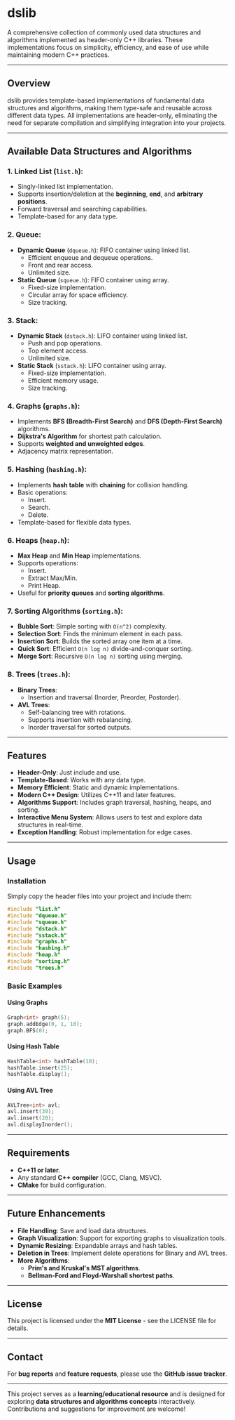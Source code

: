 # dslib

A comprehensive collection of commonly used data structures and algorithms implemented as header-only C++ libraries. These implementations focus on simplicity, efficiency, and ease of use while maintaining modern C++ practices.

---

## **Overview**

dslib provides template-based implementations of fundamental data structures and algorithms, making them type-safe and reusable across different data types. All implementations are header-only, eliminating the need for separate compilation and simplifying integration into your projects.

---

## **Available Data Structures and Algorithms**

### **1. Linked List** (`list.h`):

- Singly-linked list implementation.
- Supports insertion/deletion at the **beginning**, **end**, and **arbitrary positions**.
- Forward traversal and searching capabilities.
- Template-based for any data type.

### **2. Queue**:

- **Dynamic Queue** (`dqueue.h`): FIFO container using linked list.
  - Efficient enqueue and dequeue operations.
  - Front and rear access.
  - Unlimited size.
- **Static Queue** (`squeue.h`): FIFO container using array.
  - Fixed-size implementation.
  - Circular array for space efficiency.
  - Size tracking.

### **3. Stack**:

- **Dynamic Stack** (`dstack.h`): LIFO container using linked list.
  - Push and pop operations.
  - Top element access.
  - Unlimited size.
- **Static Stack** (`sstack.h`): LIFO container using array.
  - Fixed-size implementation.
  - Efficient memory usage.
  - Size tracking.

### **4. Graphs** (`graphs.h`):

- Implements **BFS (Breadth-First Search)** and **DFS (Depth-First Search)** algorithms.
- **Dijkstra's Algorithm** for shortest path calculation.
- Supports **weighted and unweighted edges**.
- Adjacency matrix representation.

### **5. Hashing** (`hashing.h`):

- Implements **hash table** with **chaining** for collision handling.
- Basic operations:
  - Insert.
  - Search.
  - Delete.
- Template-based for flexible data types.

### **6. Heaps** (`heap.h`):

- **Max Heap** and **Min Heap** implementations.
- Supports operations:
  - Insert.
  - Extract Max/Min.
  - Print Heap.
- Useful for **priority queues** and **sorting algorithms**.

### **7. Sorting Algorithms** (`sorting.h`):

- **Bubble Sort**: Simple sorting with `O(n^2)` complexity.
- **Selection Sort**: Finds the minimum element in each pass.
- **Insertion Sort**: Builds the sorted array one item at a time.
- **Quick Sort**: Efficient `O(n log n)` divide-and-conquer sorting.
- **Merge Sort**: Recursive `O(n log n)` sorting using merging.

### **8. Trees** (`trees.h`):

- **Binary Trees**:
  - Insertion and traversal (Inorder, Preorder, Postorder).
- **AVL Trees**:
  - Self-balancing tree with rotations.
  - Supports insertion with rebalancing.
  - Inorder traversal for sorted outputs.

---

## **Features**

- **Header-Only**: Just include and use.
- **Template-Based**: Works with any data type.
- **Memory Efficient**: Static and dynamic implementations.
- **Modern C++ Design**: Utilizes C++11 and later features.
- **Algorithms Support**: Includes graph traversal, hashing, heaps, and sorting.
- **Interactive Menu System**: Allows users to test and explore data structures in real-time.
- **Exception Handling**: Robust implementation for edge cases.

---

## **Usage**

### **Installation**

Simply copy the header files into your project and include them:

```cpp
#include "list.h"
#include "dqueue.h"
#include "squeue.h"
#include "dstack.h"
#include "sstack.h"
#include "graphs.h"
#include "hashing.h"
#include "heap.h"
#include "sorting.h"
#include "trees.h"
```

### **Basic Examples**

#### **Using Graphs**

```cpp
Graph<int> graph(5);
graph.addEdge(0, 1, 10);
graph.BFS(0);
```

#### **Using Hash Table**

```cpp
HashTable<int> hashTable(10);
hashTable.insert(25);
hashTable.display();
```

#### **Using AVL Tree**

```cpp
AVLTree<int> avl;
avl.insert(30);
avl.insert(20);
avl.displayInorder();
```

---

## **Requirements**

- **C++11 or later**.
- Any standard **C++ compiler** (GCC, Clang, MSVC).
- **CMake** for build configuration.

---

## **Future Enhancements**

- **File Handling**: Save and load data structures.
- **Graph Visualization**: Support for exporting graphs to visualization tools.
- **Dynamic Resizing**: Expandable arrays and hash tables.
- **Deletion in Trees**: Implement delete operations for Binary and AVL trees.
- **More Algorithms**:
  - **Prim's and Kruskal's MST algorithms**.
  - **Bellman-Ford and Floyd-Warshall shortest paths**.

---

## **License**

This project is licensed under the **MIT License** - see the LICENSE file for details.

---

## **Contact**

For **bug reports** and **feature requests**, please use the **GitHub issue tracker**.

---

This project serves as a **learning/educational resource** and is designed for exploring **data structures and algorithms concepts** interactively. Contributions and suggestions for improvement are welcome!
